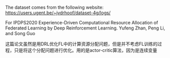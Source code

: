 The dataset comes from the following website:
https://users.ugent.be/~jvdrhoof/dataset-4g/logs/

For IPDPS2020
Experience-Driven Computational Resource Allocation of Federated Learning by Deep Reinforcement Learning. Yufeng Zhan, Peng Li, and Song Guo

这篇论文虽然是用DRL优化FL中的计算资源分配问题，但是并不考虑FL训练的过程，只是将这个分配问题进行优化。用的是actor-critic算法，因为是连续变量
